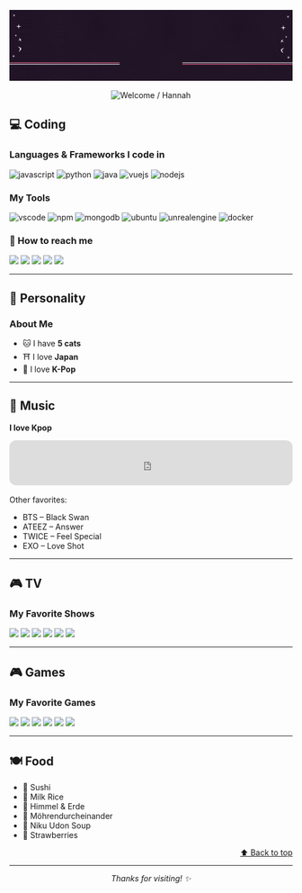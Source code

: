 <!-- 🌟 Animated Header with Smooth Transition & Stars (real effect) -->
<p align="center">
  <img src="Hello World!.gif" alt="Hello World Banner" />
</p>

<p align="center">
  <img src="https://readme-typing-svg.herokuapp.com?font=Serif&size=30&duration=7000&pause=1000&color=DDDDDD&center=true&vCenter=true&width=600&height=60&lines=Welcome+to+my+github+page!;+My+name+is+Hannah+Pütz" alt="Welcome / Hannah" />
</p>


## 💻 Coding

### Languages & Frameworks I code in
<p>
  <img title="JavaScript" alt="javascript" width="30px" src="https://cdn.jsdelivr.net/gh/devicons/devicon/icons/javascript/javascript-original.svg" />
  <img title="Python" alt="python" width="30px" src="https://cdn.jsdelivr.net/gh/devicons/devicon/icons/python/python-original.svg" />
  <img title="Java" alt="java" width="30px" src="https://cdn.jsdelivr.net/gh/devicons/devicon/icons/java/java-original.svg" />
  <img title="Vue.js" alt="vuejs" width="30px" src="https://cdn.jsdelivr.net/gh/devicons/devicon/icons/vuejs/vuejs-original.svg" />
  <img title="Node.js" alt="nodejs" width="30px" src="https://cdn.jsdelivr.net/gh/devicons/devicon/icons/nodejs/nodejs-original.svg" />
</p>

### My Tools
<p>
  <img title="VSCode" alt="vscode" width="30px" src="https://cdn.jsdelivr.net/gh/devicons/devicon/icons/vscode/vscode-original.svg" />
  <img title="npm" alt="npm" width="30px" src="https://cdn.jsdelivr.net/gh/devicons/devicon/icons/npm/npm-original-wordmark.svg" />
  <img title="MongoDB" alt="mongodb" width="30px" src="https://cdn.jsdelivr.net/gh/devicons/devicon/icons/mongodb/mongodb-original.svg" />
  <img title="Ubuntu" alt="ubuntu" width="30px" src="https://cdn.jsdelivr.net/gh/devicons/devicon/icons/ubuntu/ubuntu-plain.svg" />
  <img title="Unreal Engine" alt="unrealengine" width="30px" src="https://cdn.jsdelivr.net/gh/devicons/devicon/icons/unrealengine/unrealengine-original.svg" />
  <img title="Docker" alt="docker" width="30px" src="https://cdn.jsdelivr.net/gh/devicons/devicon/icons/docker/docker-original.svg" />
</p>

### 📧 How to reach me
<p>
  <a href="https://github.com/HannahPuetz"><img src="https://img.shields.io/badge/GitHub-181717?style=flat&logo=github&logoColor=white"/></a>
  <a href="https://www.linkedin.com/in/HannahPuetz"><img src="https://img.shields.io/badge/LinkedIn-0077B5?style=flat&logo=linkedin&logoColor=white"/></a>
  <a href="https://twitter.com/HannahPuetz"><img src="https://img.shields.io/badge/Twitter-1DA1F2?style=flat&logo=twitter&logoColor=white"/></a>
  <a href="https://instagram.com/HannahPuetz"><img src="https://img.shields.io/badge/Instagram-E4405F?style=flat&logo=instagram&logoColor=white"/></a>
  <a href="mailto:hannahpuetz@email.com"><img src="https://img.shields.io/badge/Email-D14836?style=flat&logo=gmail&logoColor=white"/></a>
</p>

---

## 🙋 Personality

### About Me
- 🐱 I have **5 cats**
- ⛩️ I love **Japan**
- 💖 I love **K-Pop**

---

## 🎵 Music

**I love Kpop**

<iframe style="border-radius:12px" src="https://open.spotify.com/embed/track/2GJeUJkxsnorPIvY3APdE8?utm_source=generator" width="100%" height="80" frameBorder="0" allowfullscreen="" allow="autoplay; clipboard-write; encrypted-media; fullscreen; picture-in-picture" loading="lazy"></iframe>

Other favorites:
- BTS – Black Swan
- ATEEZ – Answer
- TWICE – Feel Special
- EXO – Love Shot

---

## 🎮 TV

### My Favorite Shows
<p>
  <img src="https://upload.wikimedia.org/wikipedia/en/d/d8/Game_of_Thrones_title_card.jpg" width="120"/>
  <img src="https://upload.wikimedia.org/wikipedia/en/3/33/Arcane_TV_series_logo.jpg" width="120"/>
  <img src="https://upload.wikimedia.org/wikipedia/en/8/88/Suits_season_1_poster.jpg" width="120"/>
  <img src="https://upload.wikimedia.org/wikipedia/en/6/61/Breaking_Bad_title_card.png" width="120"/>
  <img src="https://upload.wikimedia.org/wikipedia/en/1/1a/Shingeki_no_Kyojin_manga_volume_1.jpg" width="120"/>
  <img src="https://upload.wikimedia.org/wikipedia/en/2/2f/Death_Note_Vol_1.jpg" width="120"/>
</p>

---

## 🎮 Games

### My Favorite Games
<p>
  <img src="https://upload.wikimedia.org/wikipedia/en/8/8e/Final_Fantasy_XV_box_art.jpg" width="120"/>
  <img src="https://upload.wikimedia.org/wikipedia/en/b/be/League_of_Legends_logo.png" width="120"/>
  <img src="https://upload.wikimedia.org/wikipedia/en/2/2f/Valorant_logo.png" width="120"/>
  <img src="https://upload.wikimedia.org/wikipedia/en/c/c2/Kingdom_Hearts_II_art.jpg" width="120"/>
  <img src="https://upload.wikimedia.org/wikipedia/en/1/17/Final_Fantasy_IX_Box_Art.jpg" width="120"/>
  <img src="https://upload.wikimedia.org/wikipedia/en/0/0c/Witcher_3_cover_art.jpg" width="120"/>
</p>

---

## 🍽️ Food

- 🍣 Sushi
- 🍚 Milk Rice
- 🥔 Himmel & Erde
- 🥕 Möhrendurcheinander
- 🍜 Niku Udon Soup
- 🍓 Strawberries

<p align="right">
  <a href="#top">⬆️ Back to top</a>
</p>

---

<p align="center">
  <i>Thanks for visiting! ✨</i>
</p>
